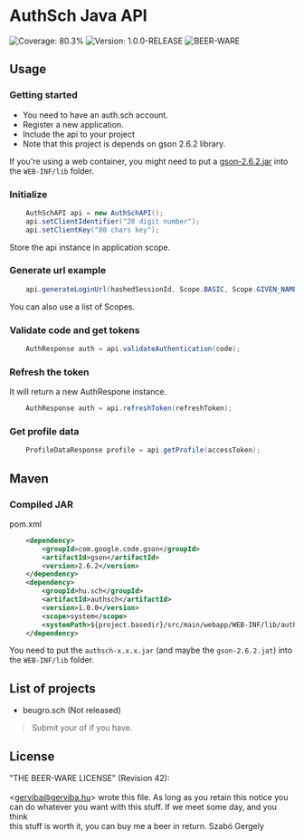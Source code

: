 AuthSch Java API
===

![Coverage: 80.3%](https://img.shields.io/badge/coverage-80.3%25-green.svg)
![Version: 1.0.0-RELEASE](https://img.shields.io/badge/version-1.0.0-blue.svg)
![BEER-WARE](https://img.shields.io/badge/license-BEER--WARE-yellow.svg)

## Usage

### Getting started

- You need to have an auth.sch account.
- Register a new application.
- Include the api to your project
- Note that this project is depends on gson 2.6.2 library.

If you're using a web container, you might need to put a [gson-2.6.2.jar](https://repo1.maven.org/maven2/com/google/code/gson/gson/2.6.2/) into the `WEB-INF/lib` folder.

### Initialize

```java
    AuthSchAPI api = new AuthSchAPI();
    api.setClientIdentifier("20 digit number");
    api.setClientKey("80 chars key");
```

Store the api instance in application scope.

### Generate url example

```java
    api.generateLoginUrl(hashedSessionId, Scope.BASIC, Scope.GIVEN_NAME, Scope.MAIL));
```

You can also use a list of Scopes.

### Validate code and get tokens

```java
    AuthResponse auth = api.validateAuthentication(code);
```

### Refresh the token

It will return a new AuthRespone instance.

```java
    AuthResponse auth = api.refreshToken(refreshToken);
```


### Get profile data

```java
    ProfileDataResponse profile = api.getProfile(accessToken);
```

## Maven 

### Compiled JAR

pom.xml

```XML
    <dependency>
        <groupId>com.google.code.gson</groupId>
        <artifactId>gson</artifactId>
        <version>2.6.2</version>
    </dependency>
    <dependency>
        <groupId>hu.sch</groupId>
        <artifactId>authsch</artifactId>
        <version>1.0.0</version>
        <scope>system</scope>
        <systemPath>${project.basedir}/src/main/webapp/WEB-INF/lib/authsch-1.0.0.jar</systemPath>
    </dependency>
```

You need to put the `authsch-x.x.x.jar` (and maybe the `gson-2.6.2.jat`) into the `WEB-INF/lib` folder.


## List of projects

- beugro.sch (Not released)

> Submit your of if you have.

## License

 "THE BEER-WARE LICENSE" (Revision 42): <br>
<br>
 &lt;gerviba@gerviba.hu&gt; wrote this file. As long as you retain this notice you <br>
can do whatever you want with this stuff. If we meet some day, and you think <br>
this stuff is worth it, you can buy me a beer in return.       Szabó Gergely <br>
